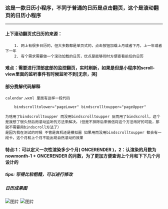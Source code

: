 ### 这是一款日历小程序，不同于普通的日历是点击翻页，这个是滚动翻页的日历小程序
-----
#### 上下滚动翻页式日历的来源：
```
    1. 网上有很多日历的，但大多数都是单页式的，点击按钮加载上月或者下月，上一年或者下一年
    2. 有个需求需要做一个滚动加载的日历，优点是能够同时方便查看前后的日历
```
#### 难点：需要进行顶部底部的监控翻页，实时刷新，如果是但是小程序的scroll-view里面的监听事件有时候监听不到[无奈，哭]

#### 部分费解代码解释
```
calendar.wxml 里面有这样一段代码

    bindscrolltolower="pageLower" bindscrolltoupper="pageUpper"

为啥用了bindscrolltoupper 而没用bindscrolltoupper 反而用了bindscroll，这个是我想了很久然后用滚动监听的方法来解决。（但是不排除后来微信将这个方法改好的可能，那就不需要用bindscroll方法了）
是因为我在测试的时候 不管是真机还是模拟器 如果用而没用bindscrolltoupper 都会有一段卡，这个月和上个月不能出现自然滚动的效果
```
####  特点:1：可以定义一次性渲染多少个月( ONCERENDER )，2：认渲染的月数为nowmonth-1 + ONCERENDER 的月数，为了更加方便查询上个月和下下几个月设计的

##### tips: 写得比较粗糙，可以进行修改

##### 日历成果图
![图片](http://oqt0cgoq9.bkt.clouddn.com/calendar.jpg)
![图片](http://oqt0cgoq9.bkt.clouddn.com/calendar-2.jpg)


